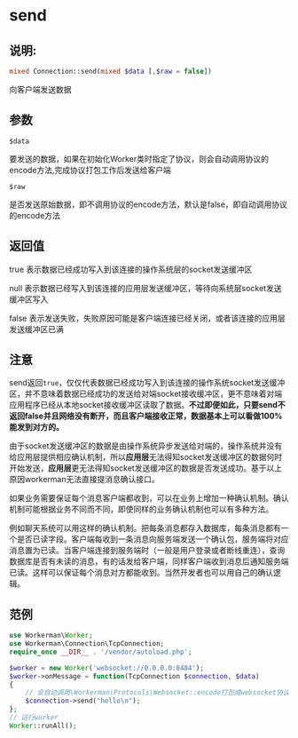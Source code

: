 # send
## 说明:
```php
mixed Connection::send(mixed $data [,$raw = false])
```

向客户端发送数据

## 参数

 ``` $data ```

要发送的数据，如果在初始化Worker类时指定了协议，则会自动调用协议的encode方法,完成协议打包工作后发送给客户端

 ``` $raw ```
 
是否发送原始数据，即不调用协议的encode方法，默认是false，即自动调用协议的encode方法

## 返回值

true 表示数据已经成功写入到该连接的操作系统层的socket发送缓冲区

null 表示数据已经写入到该连接的应用层发送缓冲区，等待向系统层socket发送缓冲区写入

false 表示发送失败，失败原因可能是客户端连接已经关闭，或者该连接的应用层发送缓冲区已满

## 注意
send返回```true```，仅仅代表数据已经成功写入到该连接的操作系统socket发送缓冲区，并不意味着数据已经成功的发送给对端socket接收缓冲区，更不意味着对端应用程序已经从本地socket接收缓冲区读取了数据。**不过即便如此，只要send不返回false并且网络没有断开，而且客户端接收正常，数据基本上可以看做100%能发到对方的。**

由于socket发送缓冲区的数据是由操作系统异步发送给对端的，操作系统并没有给应用层提供相应确认机制，所以**应用层**无法得知socket发送缓冲区的数据何时开始发送，**应用层**更无法得知socket发送缓冲区的数据是否发送成功。基于以上原因workerman无法直接提消息确认接口。

如果业务需要保证每个消息客户端都收到，可以在业务上增加一种确认机制。确认机制可能根据业务不同而不同，即使同样的业务确认机制也可以有多种方法。

例如聊天系统可以用这样的确认机制。把每条消息都存入数据库，每条消息都有一个是否已读字段。客户端每收到一条消息向服务端发送一个确认包，服务端将对应消息置为已读。当客户端连接到服务端时（一般是用户登录或者断线重连），查询数据库是否有未读的消息，有的话发给客户端，同样客户端收到消息后通知服务端已读。这样可以保证每个消息对方都能收到。当然开发者也可以用自己的确认逻辑。



## 范例

```php
use Workerman\Worker;
use Workerman\Connection\TcpConnection;
require_once __DIR__ . '/vendor/autoload.php';

$worker = new Worker('websocket://0.0.0.0:8484');
$worker->onMessage = function(TcpConnection $connection, $data)
{
    // 会自动调用\Workerman\Protocols\Websocket::encode打包成websocket协议数据后发送
    $connection->send("hello\n");
};
// 运行worker
Worker::runAll();
```
